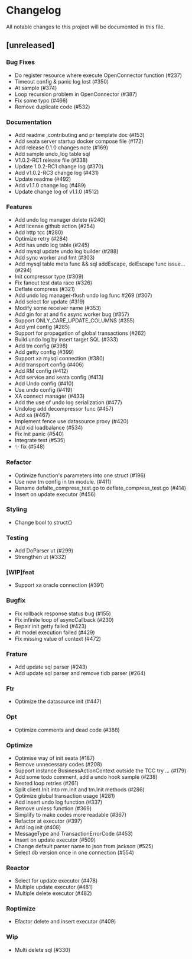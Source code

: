# Changelog

All notable changes to this project will be documented in this file.

## [unreleased]

### Bug Fixes

- Do register resource where execute OpenConnector function (#237)
- Timeout config & panic log lost (#350)
- At sample (#374)
- Loop recursion problem in OpenConnector (#387)
- Fix some typo (#466)
- Remove duplicate code (#532)

### Documentation

- Add readme ,contributing and pr template doc (#153)
- Add seata server startup docker compose file (#172)
- Add release 0.1.0 changes note (#169)
- Add sample undo_log table sql
- V1.0.2-RC1 release file (#338)
- Update 1.0.2-RC1 change log (#370)
- Add v1.0.2-RC3  change log (#431)
- Update readme (#492)
- Add v1.1.0 change log (#489)
- Update change log of v1.1.0 (#512)

### Features

- Add undo log manager delete (#240)
- Add license github action (#254)
- Add http tcc (#280)
- Optimize retry (#284)
- Add has undo log table (#245)
- Add mysql update undo log builder (#288)
- Add sync worker and fmt (#303)
- Add mysql table meta func && sql addEscape, delEscape func issue… (#294)
- Init compressor type (#309)
- Fix fanout test data race (#326)
- Deflate compress (#321)
- Add undo log manager-flush undo log func #269 (#307)
- Add select for update (#319)
- Modify some receiver name (#353)
- Add gin for at and fix async worker bug (#357)
- Support ONLY_CARE_UPDATE_COLUMNS (#355)
- Add yml config  (#285)
- Support for propagation of global transactions (#262)
- Build undo log by insert target SQL (#333)
- Add tm config (#398)
- Add getty config (#399)
- Support xa mysql connection (#380)
- Add transport config (#406)
- Add RM config (#412)
- Add service and seata config (#413)
- Add  Undo  config (#410)
- Use undo config (#419)
- XA connect manager (#433)
- Add the use of undo log serialization (#477)
- Undolog add decompressor func (#457)
- Add xa (#467)
- Implement fence use datasource proxy (#420)
- Add xid loadbalance (#534)
- Fix init panic (#540)
- Integrate test (#535)
- :sparkles: fix (#548)

### Refactor

- Optimize function's parameters into one struct (#196)
- Use new tm config in tm module. (#411)
- Rename defalte_compress_test.go to deflate_compress_test.go (#414)
- Insert on update executor (#456)

### Styling

- Change bool to struct{}

### Testing

- Add DoParser ut (#299)
- Strengthen ut (#332)

### [WIP]feat

- Support xa oracle connection  (#391)

### Bugfix

- Fix rollback response status bug (#155)
- Fix infinite loop of asyncCallback (#230)
- Repair init getty failed (#423)
- At model execution failed (#429)
- Fix missing value of context (#472)

### Frature

- Add update sql parser (#243)
- Add update sql parser and remove tidb parser (#264)

### Ftr

- Optimize the datasource init (#447)

### Opt

- Optimize comments and dead code (#388)

### Optimize

- Optimise way of init seata (#187)
- Remove unnecessary codes (#208)
- Support instance BusinessActionContext outside the TCC try … (#179)
- Add some todo comment, add a undo hook sample (#238)
- Nested loop retries (#261)
- Split client.Init into rm.Init and tm.Init methods (#286)
- Optimize global transaction usage (#281)
- Add insert undo log function (#337)
- Remove unless function (#369)
- Simplify to make codes more readable (#367)
- Refactor at executor  (#397)
- Add log init (#408)
- MessageType and TransactionErrorCode (#453)
- Insert on update executor (#509)
- Change default parser name to json from jackson (#525)
- Select db version once in one connection (#554)

### Reactor

- Select for update executor (#478)
- Multiple update executor (#481)
- Multiple delete executor (#482)

### Roptimize

- Efactor delete and insert executor (#409)

### Wip

- Multi delete sql (#330)

<!-- generated by git-cliff -->

